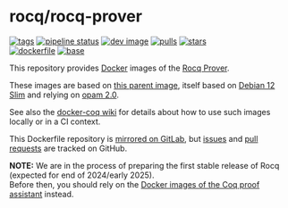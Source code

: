 # rocq/rocq-prover

[![tags](https://img.shields.io/badge/tags%20on-docker%20hub-blue.svg)](https://hub.docker.com/r/rocq/rocq-prover#supported-tags "Supported tags on Docker Hub")
[![pipeline status](https://gitlab.com/coq-community/docker-rocq/badges/master/pipeline.svg)](https://gitlab.com/coq-community/docker-rocq/-/pipelines)
[![dev image](https://img.shields.io/badge/rocq%2Frocq--prover-dev-blue.svg)](https://hub.docker.com/r/rocq/rocq-prover/tags?page=1&name=dev "See dev image on Docker Hub")
[![pulls](https://img.shields.io/docker/pulls/rocq/rocq-prover.svg)](https://hub.docker.com/r/rocq/rocq-prover "Number of pulls from Docker Hub")
[![stars](https://img.shields.io/docker/stars/rocq/rocq-prover.svg)](https://hub.docker.com/r/rocq/rocq-prover "Star the image on Docker Hub")  
[![dockerfile](https://img.shields.io/badge/dockerfile%20on-gitlab-blue.svg)](https://gitlab.com/coq-community/docker-rocq "Dockerfile source repository")
[![base](https://img.shields.io/badge/depends%20on-coqorg%2Fbase-blue.svg)](https://hub.docker.com/r/coqorg/base "Docker base image for Rocq")

This repository provides [Docker](https://www.docker.com/) images of the [Rocq Prover](https://rocq-prover.org/).

These images are based on [this parent image](https://hub.docker.com/r/coqorg/base/), itself based on [Debian 12 Slim](https://hub.docker.com/_/debian/) and relying on [opam 2.0](https://opam.ocaml.org/doc/Manual.html).

<!-- TODO gh-action..debian tabular -->

See also the [docker-coq wiki](https://github.com/coq-community/docker-coq/wiki) for details about how to use such images locally or in a CI context.

This Dockerfile repository is [mirrored on GitLab](https://gitlab.com/coq-community/docker-rocq), but [issues](https://github.com/coq-community/docker-rocq/issues) and [pull requests](https://github.com/coq-community/docker-rocq/pulls) are tracked on GitHub.

**NOTE:** We are in the process of preparing the first stable release of Rocq (expected for end of 2024/early 2025).  
Before then, you should rely on the [Docker images of the Coq proof assistant](https://hub.docker.com/r/coqorg/coq) instead.

<!-- tags -->
